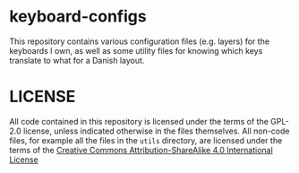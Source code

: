 # keyboard-configs

This repository contains various configuration files (e.g. layers) for the
keyboards I own, as well as some utility files for knowing which keys translate
to what for a Danish layout.

# LICENSE

All code contained in this repository is licensed under the terms of the GPL-2.0
license, unless indicated otherwise in the files themselves.
All non-code files, for example all the files in the `utils` directory, are
licensed under the terms of the
[Creative Commons Attribution-ShareAlike 4.0 International License](https://creativecommons.org/licenses/by-sa/4.0/)

